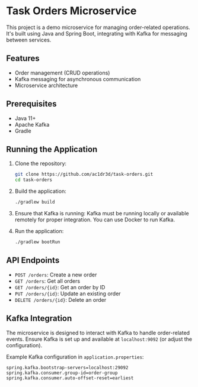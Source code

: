 # Task Orders Microservice

This project is a demo microservice for managing order-related operations. It's built using Java and Spring Boot, integrating with Kafka for messaging between services.

## Features
- Order management (CRUD operations)
- Kafka messaging for asynchronous communication
- Microservice architecture

## Prerequisites
- Java 11+
- Apache Kafka
- Gradle

## Running the Application

1. Clone the repository:
    ```bash
    git clone https://github.com/ac1dr3d/task-orders.git
    cd task-orders
    ```

2. Build the application:
    ```bash
    ./gradlew build
    ```

3. Ensure that Kafka is running:
   Kafka must be running locally or available remotely for proper integration. You can use Docker to run Kafka.

4. Run the application:
    ```bash
    ./gradlew bootRun
    ```

## API Endpoints
- `POST /orders`: Create a new order
- `GET /orders`: Get all orders
- `GET /orders/{id}`: Get an order by ID
- `PUT /orders/{id}`: Update an existing order
- `DELETE /orders/{id}`: Delete an order

## Kafka Integration

The microservice is designed to interact with Kafka to handle order-related events. Ensure Kafka is set up and available at `localhost:9092` (or adjust the configuration).

Example Kafka configuration in `application.properties`:
```properties
spring.kafka.bootstrap-servers=localhost:29092
spring.kafka.consumer.group-id=order-group
spring.kafka.consumer.auto-offset-reset=earliest

